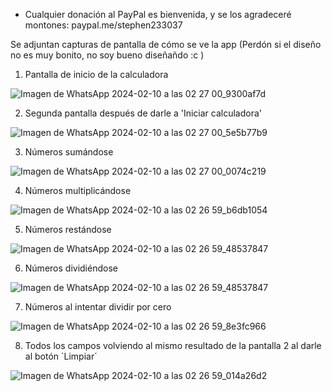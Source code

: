 * Cualquier donación al PayPal es bienvenida, y se los agradeceré montones:  paypal.me/stephen233037

Se adjuntan capturas de pantalla de cómo se ve la app (Perdón si el diseño no es muy bonito, no soy bueno diseñañdo :c )

1. Pantalla de inicio de la calculadora

![Imagen de WhatsApp 2024-02-10 a las 02 27 00_9300af7d](https://github.com/Stephen2330/Calculadora_Basica/assets/88368715/8d454b4e-fba2-43c1-b565-fcd9ec5f5e6f)

2. Segunda pantalla después de darle a 'Iniciar calculadora'

![Imagen de WhatsApp 2024-02-10 a las 02 27 00_5e5b77b9](https://github.com/Stephen2330/Calculadora_Basica/assets/88368715/399f5c2e-f0c8-46a2-95ab-2a581a5e0cb4)

3. Números sumándose

![Imagen de WhatsApp 2024-02-10 a las 02 27 00_0074c219](https://github.com/Stephen2330/Calculadora_Basica/assets/88368715/1ffc828e-eac7-4cd2-822a-705ea25b28dd)


4. Números multiplicándose

![Imagen de WhatsApp 2024-02-10 a las 02 26 59_b6db1054](https://github.com/Stephen2330/Calculadora_Basica/assets/88368715/15e1b203-73a9-4e56-b09f-d021ce748a58)

5. Números restándose

![Imagen de WhatsApp 2024-02-10 a las 02 26 59_48537847](https://github.com/Stephen2330/Calculadora_Basica/assets/88368715/35a22702-90dc-4322-af7c-fe6d57020a5c)


6. Números dividiéndose


![Imagen de WhatsApp 2024-02-10 a las 02 26 59_48537847](https://github.com/Stephen2330/Calculadora_Basica/assets/88368715/80e2b76e-4f67-493c-90a0-e2a998835674)

7. Números al intentar dividir por cero

![Imagen de WhatsApp 2024-02-10 a las 02 26 59_8e3fc966](https://github.com/Stephen2330/Calculadora_Basica/assets/88368715/f2b3f291-14ab-4c27-ae07-b7273b55df8c)

8. Todos los campos volviendo al mismo resultado de la pantalla 2 al darle al botón ´Limpiar´


![Imagen de WhatsApp 2024-02-10 a las 02 26 59_014a26d2](https://github.com/Stephen2330/Calculadora_Basica/assets/88368715/0ddc510f-50ee-4efa-b55f-43f782f1f0bb)



